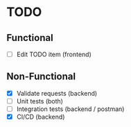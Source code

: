 # TODO

## Functional

- [ ] Edit TODO item (frontend)

## Non-Functional

- [x] Validate requests (backend)
- [ ] Unit tests (both)
- [ ] Integration tests (backend / postman)
- [x] CI/CD (backend)
